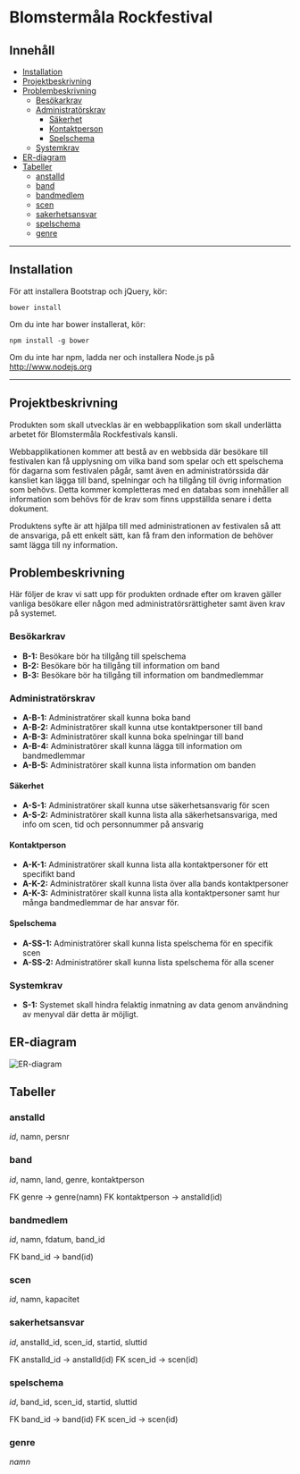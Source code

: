 # Blomstermåla Rockfestival

## Innehåll

* [Installation](#installation)
* [Projektbeskrivning](#projektbeskrivning)
* [Problembeskrivning](#problembeskrivning)
	* [Besökarkrav](#besökarkrav)
	* [Administratörskrav](#administratörskrav)
		* [Säkerhet](#säkerhet)
		* [Kontaktperson](#kontaktperson)
		* [Spelschema](#spelschema)
	* [Systemkrav](#systemkrav)
* [ER-diagram](#er-diagram)
* [Tabeller](#tabeller)
	* [anstalld](#anstalld)
	* [band](#band)
	* [bandmedlem](#bandmedlem)
	* [scen](#scen)
	* [sakerhetsansvar](#sakerhetsansvar)
	* [spelschema](#spelschema-1)
	* [genre](#genre)

---

## Installation 

För att installera Bootstrap och jQuery, kör:

    bower install


Om du inte har bower installerat, kör:

	npm install -g bower


Om du inte har npm, ladda ner och installera Node.js på http://www.nodejs.org

---

## Projektbeskrivning

Produkten som skall utvecklas är en webbapplikation som skall underlätta arbetet för Blomstermåla Rockfestivals kansli.

Webbapplikationen kommer att bestå av en webbsida där besökare till festivalen kan få upplysning om vilka band som spelar och ett spelschema för dagarna som festivalen pågår, samt även en administratörssida där kansliet kan lägga till band, spelningar och ha tillgång till övrig information som behövs. Detta kommer kompletteras med en databas som innehåller all information som behövs för de krav som finns uppställda senare i detta dokument.

Produktens syfte är att hjälpa till med administrationen av festivalen så att de ansvariga, på ett enkelt sätt, kan få fram den information de behöver samt lägga till ny information.


## Problembeskrivning

Här följer de krav vi satt upp för produkten ordnade efter om kraven gäller vanliga besökare eller någon med administratörsrättigheter samt även krav på systemet.

### Besökarkrav
* **B-1:**	Besökare bör ha tillgång till spelschema	
* **B-2:**	Besökare bör ha tillgång till information om band
* **B-3:**	Besökare bör ha tillgång till information om bandmedlemmar


### Administratörskrav
* **A-B-1:**	Administratörer skall kunna boka band	
* **A-B-2:**	Administratörer skall kunna utse kontaktpersoner till band	
* **A-B-3:**	Administratörer skall kunna boka spelningar till band
* **A-B-4:**	Administratörer skall kunna lägga till information om bandmedlemmar
* **A-B-5:**	Administratörer skall kunna lista information om banden


#### Säkerhet
* **A-S-1:**	Administratörer skall kunna utse säkerhetsansvarig för scen
* **A-S-2:**	Administratörer skall kunna lista alla säkerhetsansvariga, med info om scen, tid och personnummer på ansvarig 


#### Kontaktperson
* **A-K-1:**	Administratörer skall kunna lista alla kontaktpersoner för ett specifikt band
* **A-K-2:**	Administratörer skall kunna lista över alla bands kontaktpersoner
* **A-K-3:**	Administratörer skall kunna lista alla kontaktpersoner samt hur många bandmedlemmar de har ansvar för.


#### Spelschema
* **A-SS-1:**	Administratörer skall kunna lista spelschema för en specifik scen
* **A-SS-2:**	Administratörer skall kunna lista spelschema för alla scener


### Systemkrav
* **S-1:** 		Systemet skall hindra felaktig inmatning av data genom användning av menyval där detta är möjligt.



## ER-diagram

![ER-diagram](https://camo.githubusercontent.com/79645e9aab2468b443efe7b81748b4d7b1b217ba/687474703a2f2f726f636b6574736869702e73652f31313239343336305f31303135333839313837333136343039375f3134333636343637305f6f2e6a7067)



## Tabeller

### **anstalld**
_id_, namn, persnr


### **band**

_id_, namn, land, genre, kontaktperson

FK genre -> genre(namn)
FK kontaktperson -> anstalld(id)


### **bandmedlem**

_id_, namn, fdatum, band_id

FK band_id -> band(id)


### **scen**

_id_, namn, kapacitet


### **sakerhetsansvar**

_id_, anstalld\_id, scen_id, startid, sluttid

FK anstalld\_id -> anstalld(id)
FK scen_id -> scen(id)


### **spelschema**

_id_, band\_id, scen_id, startid, sluttid

FK band\_id -> band(id)
FK scen\_id -> scen(id)


### **genre**

_namn_


